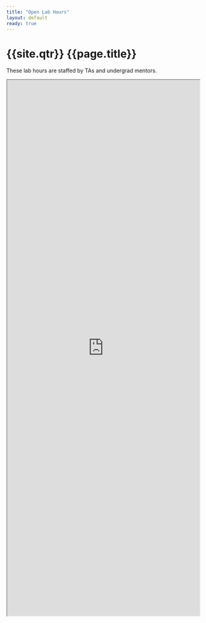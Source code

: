 ```yaml
---
title: "Open Lab Hours"
layout: default
ready: true
---
```


# {{site.qtr}} {{page.title}}

<style>
iframe { width: 100%; height: 1400px; overflow: scroll; }  
</style>

These lab hours are staffed by TAs and undergrad mentors.   

<iframe src="https://docs.google.com/spreadsheets/d/e/2PACX-1vSg2XGFCZeRuZrWDMZcCpTT9ZX_ww54DCKuFrSRxmc-iCRMRWYxOASBGnRKQbUhxHFuM4NMOgNltx_5/pubhtml?gid=1170250969&single=true"></iframe>
